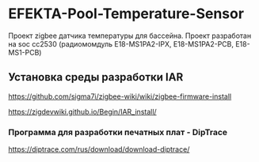 # EFEKTA-Pool-Temperature-Sensor

Проект zigbee датчика температуры для бассейна. Проект разработан на soc сс2530 (радиомомдуль E18-MS1PA2-IPX, E18-MS1PA2-PCB, E18-MS1-PCB)

## Установка среды разработки IAR

https://github.com/sigma7i/zigbee-wiki/wiki/zigbee-firmware-install

https://zigdevwiki.github.io/Begin/IAR_install/

### Программа для разработки печатных плат - DipTrace

https://diptrace.com/rus/download/download-diptrace/
